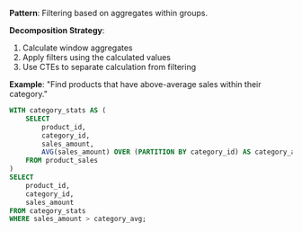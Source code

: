 **Pattern**: Filtering based on aggregates within groups.

**Decomposition Strategy**:

1. Calculate window aggregates
2. Apply filters using the calculated values
3. Use CTEs to separate calculation from filtering

**Example**: "Find products that have above-average sales within their category."

```SQL
WITH category_stats AS (
    SELECT
        product_id,
        category_id,
        sales_amount,
        AVG(sales_amount) OVER (PARTITION BY category_id) AS category_avg
    FROM product_sales
)
SELECT
    product_id,
    category_id,
    sales_amount
FROM category_stats
WHERE sales_amount > category_avg;
```
